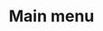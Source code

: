 ---
title: 'Main menu'
pageLinks:
    -
        text: Fish
        href: /fish/
        target: _self
        contentId: ""
languageLinks:
    -
        code: en
        text: English
    -
        text: Dansk
        code: da
url: null
id: 08beaf2af74a3dc65c17a424813ec9c38bac2ab4

---
